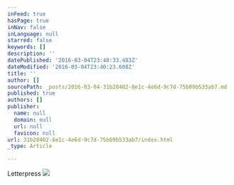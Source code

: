```yaml
---
inFeed: true
hasPage: true
inNav: false
inLanguage: null
starred: false
keywords: []
description: ''
datePublished: '2016-03-04T23:40:33.483Z'
dateModified: '2016-03-04T23:40:23.608Z'
title: ''
author: []
sourcePath: _posts/2016-03-04-31b28402-8e1c-4e6d-9c7d-75b89b533ab7.md
published: true
authors: []
publisher:
  name: null
  domain: null
  url: null
  favicon: null
url: 31b28402-8e1c-4e6d-9c7d-75b89b533ab7/index.html
_type: Article

---
```

Letterpress
![](https://the-grid-user-content.s3-us-west-2.amazonaws.com/2c643c6b-0b88-4297-b20a-7523dc63ad12.jpg)